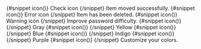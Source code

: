 <Toast color="green">
  {#snippet icon()}
    <CheckCircleSolid class="w-5 h-5" />
    <span class="sr-only">Check icon</span>
  {/snippet}
  Item moved successfully.
</Toast>

<Toast color="red">
  {#snippet icon()}
    <CloseOutline class="w-5 h-5" />
    <span class="sr-only">Error icon</span>
  {/snippet}
  Item has been deleted.
</Toast>

<Toast color="orange">
  {#snippet icon()}
    <ExclamationCircleSolid class="w-5 h-5" />
    <span class="sr-only">Warning icon</span>
  {/snippet}
  Improve password difficulty.
</Toast>

<Toast color="gray">
  {#snippet icon()}
  <FireOutline class="w-5 h-5" />
  {/snippet}
  Gray
</Toast>

<Toast color="yellow">
  {#snippet icon()}
  <FireOutline class="w-5 h-5" />
  {/snippet}
  Yellow
</Toast>

<Toast color="blue">
  {#snippet icon()}
  <FireOutline class="w-5 h-5" />
  {/snippet}
  Blue
</Toast>

<Toast color="indigo">
  {#snippet icon()}
  <FireOutline class="w-5 h-5" />
  {/snippet}
  Indigo
</Toast>

<Toast color="purple">
  {#snippet icon()}
  <FireOutline class="w-5 h-5" />
  {/snippet}
  Purple
</Toast>

<Toast color="none" div2class="w-8 h-8 text-pink-500 bg-pink-100 dark:bg-pink-800 dark:text-pink-200">
  {#snippet icon()}
  <FireOutline class="w-5 h-5" />
  {/snippet}
  Customize your colors.
</Toast>